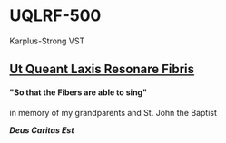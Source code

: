 # UQLRF-500
Karplus-Strong VST

## [Ut Queant Laxis Resonare Fibris](https://en.wikipedia.org/wiki/Ut_queant_laxis)
#### "So that the Fibers are able to sing"
in memory of my grandparents and St. John the Baptist

**_Deus Caritas Est_**
